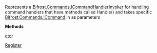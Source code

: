 Represents a [Bifrost.Commands.ICommandHandlerInvoker](Bifrost.Commands.ICommandHandlerInvoker) for handling
            command handlers that have methods called Handle() and takes specific [Bifrost.Commands.ICommand](Bifrost.Commands.ICommand) in as parameters

**Methods**

[ctor](Bifrost.Commands.CommandHandlerInvoker.ctor)


[Register](Bifrost.Commands.CommandHandlerInvoker.Register)
